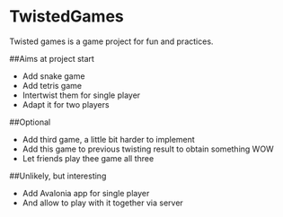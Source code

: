 # TwistedGames

Twisted games is a game project for fun and practices.

##Aims at project start

* Add snake game
* Add tetris game
* Intertwist them for single player
* Adapt it for two players

##Optional
* Add third game, a little bit harder to implement
* Add this game to previous twisting result to obtain something WOW
* Let friends play thee game all three

##Unlikely, but interesting
* Add Avalonia app for single player
* And allow to play with it together via server